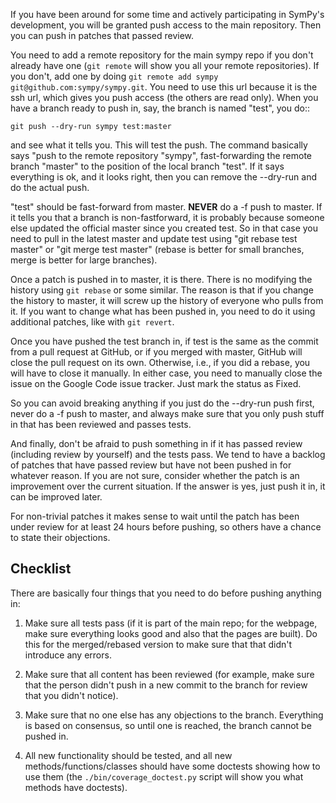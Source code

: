 If you have been around for some time and actively participating in
SymPy's development, you will be granted push access to the main
repository.  Then you can push in patches that passed review.


You need to add a remote repository for the main sympy repo if you don't
already have one (``git remote`` will show you all your remote
repositories).  If you don't, add one by doing ``git remote add sympy
git@github.com:sympy/sympy.git``.  You need to use this url because it
is the ssh url, which gives you push access (the others are read only).
When you have a branch ready to push in, say, the branch is named
"test", you do::

    git push --dry-run sympy test:master

and see what it tells you.  This will test the push.  The command
basically says "push to the remote repository "sympy", fast-forwarding
the remote branch "master" to the position of the local branch "test".
If it says everything is ok, and it looks right, then you can remove the
--dry-run and do the actual push.

"test" should be fast-forward from master.  **NEVER** do a -f push to
master.  If it tells you that a branch is non-fastforward, it is
probably because someone else updated the official master since you
created test.  So in that case you need to pull in the latest master and
update test using "git rebase test master" or "git merge test master"
(rebase is better for small branches, merge is better for large
branches).

Once a patch is pushed in to master, it is there.  There is no modifying the
history using ``git rebase`` or some similar. The reason is that if you change
the history to master, it will screw up the history of everyone who pulls from
it.  If you want to change what has been pushed in, you need to do it using
additional patches, like with ``git revert``.

Once you have pushed the test branch in, if test is the same as the
commit from a pull request at GitHub, or if you merged with master,
GitHub will close the pull request on its own.  Otherwise, i.e., if you
did a rebase, you will have to close it manually.  In either case, you
need to manually close the issue on the Google Code issue tracker.  Just
mark the status as Fixed.

So you can avoid breaking anything if you just do the --dry-run push
first, never do a -f push to master, and always make sure that you only
push stuff in that has been reviewed and passes tests.

And finally, don't be afraid to push something in if it has passed
review (including review by yourself) and the tests pass.  We tend to
have a backlog of patches that have passed review but have not been
pushed in for whatever reason. If you are not sure, consider whether the
patch is an improvement over the current situation.  If the answer is
yes, just push it in, it can be improved later.

For non-trivial patches it makes sense to wait until the patch has been
under review for at least 24 hours before pushing, so others have a
chance to state their objections.

## Checklist

There are basically four things that you need to do before pushing anything in:

1. Make sure all tests pass (if it is part of the main repo; for the webpage, make sure everything looks good and also that the pages are built).  Do this for the merged/rebased version to make sure that that didn't introduce any errors.

2. Make sure that all content has been reviewed (for example, make sure that the person didn't push in a new commit to the branch for review that you didn't notice).

3. Make sure that no one else has any objections to the branch.  Everything is based on consensus, so until one is reached, the branch cannot be pushed in.

4. All new functionality should be tested, and all new methods/functions/classes should have some doctests showing how to use them (the `./bin/coverage_doctest.py` script will show you what methods have doctests). 

